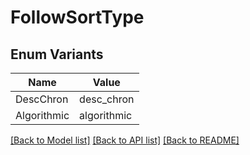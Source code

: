 # FollowSortType

## Enum Variants

| Name | Value |
|---- | -----|
| DescChron | desc_chron |
| Algorithmic | algorithmic |


[[Back to Model list]](../README.md#documentation-for-models) [[Back to API list]](../README.md#documentation-for-api-endpoints) [[Back to README]](../README.md)


